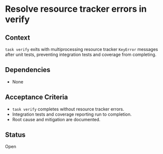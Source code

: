 # Resolve resource tracker errors in verify

## Context
`task verify` exits with multiprocessing resource tracker `KeyError` messages
after unit tests, preventing integration tests and coverage from completing.

## Dependencies
- None

## Acceptance Criteria
- `task verify` completes without resource tracker errors.
- Integration tests and coverage reporting run to completion.
- Root cause and mitigation are documented.

## Status
Open
